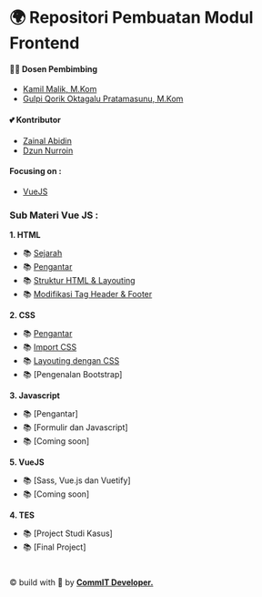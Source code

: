 # 🌍 Repositori Pembuatan Modul Frontend

#### 🕵️‍♀️ Dosen Pembimbing

- [Kamil Malik, M.Kom](https://t.me/kamilmaliki)
- [Gulpi Qorik Oktagalu Pratamasunu, M.Kom](https://t.me/pratamasunu)

#### 💕 Kontributor

- [Zainal Abidin](https://t.me/zaiinhs)
- [Dzun Nurroin](https://t.me/dzun_nn)

#### Focusing on :

- [VueJS](https://vuejs.org/)

### Sub Materi Vue JS :

**1. HTML**

- 📚 [Sejarah](html/sejarah.md)
- 📚 [Pengantar](html/pengantar.md)
- 📚 [Struktur HTML & Layouting](html/struktur-HTML.md)
- 📚 [Modifikasi Tag Header & Footer](html/modifikasi-tag-header-dan-footer.md)

**2. CSS**

- 📚 [Pengantar](css/pengantar.md)
- 📚 [Import CSS](css/import.md)
- 📚 [Layouting dengan CSS](css/layouting.md)
- 📚 [Pengenalan Bootstrap]

**3. Javascript**

- 📚 [Pengantar]
- 📚 [Formulir dan Javascript]
- 📚 [Coming soon]

**5. VueJS**

- 📚 [Sass, Vue.js dan Vuetify]
- 📚 [Coming soon]

**4. TES**

- 📚 [Project Studi Kasus]
- 📚 [Final Project]

#

&copy; build with 💝 by <a href="https://github.com/commitunuja"><b>CommIT Developer.</b></a>
